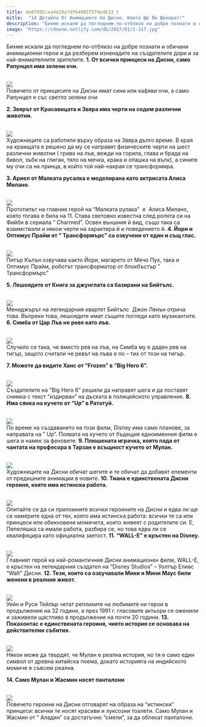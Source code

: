 ```yaml
---
title: de8f092cea4e28a7df649027574ed633_t
mitle:  "14 Детайла От Анимациите На Дисни, Които Ще Ви Шокират!"
description: "Бихме искали да погледнем по-отблизо на добре познати и обичани анимационни герои и да разберем изненадите на създателите дори и за най-внимателните зрителите. 1. "
image: "https://cdnone.netlify.com/db/2017/01/1-117.jpg"
---
```


 <p>Бихме искали да погледнем по-отблизо на добре познати и обичани анимационни герои и да разберем изненадите на създателите дори и за най-внимателните зрителите. <strong>1. От всички принцеси на Дисни, само Рапунцел има зелени очи.</strong></p>      <p> <br/><img src="https://cdnone.netlify.com/db/2017/01/1-117.jpg"/><br/> Повечето от принцесите на Дисни имат сини или кафяви очи, а само Рапунцел е със светло зелени очи</p> <p> <strong>2. Звярът от Красавицата и Звяра има черти на седем различни животни.</strong></p> <p> <br/><img src="https://cdnone.netlify.com/db/2017/01/2-112.jpg"/><br/> Художниците са работили върху образа на Звяра дълго време. В края на краищата е решено да му се направят физическите черти на шест различни животни ( грива на лъв, вежди на горила, глава и брада на бивол, зъби на глиган, тяло на мечка, крака и опашка на вълк), а сините му очи са на принца, в който той най-накрая се трансформира.</p>      <p> <strong>3. Ариел от Малката русалка е моделирана като актрисата Алиса Милано.</strong></p> <p> <br/><img src="https://cdnone.netlify.com/db/2017/01/3-111.jpg"/><br/> Прототипът на главния герой на “Малката рулака”  е  Алиса Милано, която тогава е била на 11. Става световно известна след ролята си на Фийби в сериала ” Charmed”. Освен външния й вид, също така са взаимствали и някои черти на характера й и поведението й. <strong>4. Йори и Оптимус Прайм от ” Трансформърс” са озвучени от един и същ глас.</strong></p> <p> <br/><img src="https://cdnone.netlify.com/db/2017/01/4-109.jpg"/><br/> Питър Кълън озвучава както Йори, магарето от Мечо Пух, така и Оптимус Прайм, роботът трансформатор от блокбъстър ” Трансформърс”</p> <p> <strong>5. Лешоядите от Книга за джунглата са базирани на Бийтълс.</strong></p>      <p> <br/><img src="https://cdnone.netlify.com/db/2017/01/5-107.jpg"/><br/> Мениджърът на легендарния квартет Бийтълс  Джон Ленън отрича това. Въпреки това, лешоядите имат същите погледи като музикантите. <strong>6. Симба от Цар Лъв не реве като лъв.</strong></p> <p> <br/><img src="https://cdnone.netlify.com/db/2017/01/6-102.jpg"/><br/> Случило се така, че вместо рев на лъв, на Симба му е даден рев на тигър, защото считали че ревът на лъва е по – тих от този на тигър.</p> <p> <strong>7. Можете да видите Ханс от “Frozen” в “Big Hero 6”.</strong></p> <p> <br/><img src="https://cdnone.netlify.com/db/2017/01/7-101.jpg"/><br/> Създателите на “Big Hero 6” решили да направят шега и да поставят снимка с текст “издирван” на дъската в полицейското управление. <strong>8. Има сянка на кучето от “Up” в Рататуй.</strong></p> <p> <br/><img src="https://cdnone.netlify.com/db/2017/01/8-94.jpg"/><br/> По време на създаването на този филм, Disney има само планове, за направата на ” Up”. Появата на кучето от бъдещия едноименния филм е шега и намек за феновете. <strong>9. Плюшената играчка, която пада от чантата на професора в Тарзан е всъщност кучето от Мулан.</strong></p> <p> <br/><img src="https://cdnone.netlify.com/db/2017/01/9-88.jpg"/><br/> Художниците на Дисни обичат шегите и те обичат да добавят елементи от предишните анимации в новите. <strong>10. Тиана е единствената Дисни героиня, която има истинска работа.</strong></p>      <p> <br/><img src="https://cdnone.netlify.com/db/2017/01/10-87.jpg"/><br/> Опитайте се да си припомните всички героините на Дисни и едва ли ще се намерите една от тях, която има истинска работа: всички те са или принцеси или обикновени момичета, които живеят с родителите си. Е, Пепеляшка са имали работа, разбира се, но това едва ли се квалифицира като официална заетост. <strong>11. “WALL-E” е кръстен на Disney.</strong></p> <p> <br/><img src="https://cdnone.netlify.com/db/2017/01/11-73.jpg"/><br/> Главният герой на най-романтичния Дисни анимационен филм, WALL-E, е кръстен на легендарния създател на “Disney Studios” – Уолтър Елиас “Walt” Дисни. <strong>12. Тези, които са озвучавали Мики и Мини Маус били женени в реалния живот.</strong></p> <p> <br/><img src="https://cdnone.netlify.com/db/2017/01/12-66.jpg"/><br/> Уейн и Руси Тейлър четат репликите на любимите ни герои в продължение на 32 години, а през 1991 г. гласовите актьори се оженили и заживели щастливо в продължение на почти 20 години. <strong>13. Покахонтас е единствената героиня, чиято история се основава на действителни събития.</strong></p> <p> <br/><img src="https://cdnone.netlify.com/db/2017/01/13-63.jpg"/><br/> Някои може да твърдят, че Мулан е реална история, но тя е само един символ от древна китайска поема, докато историята на индийското момиче е съвсем реална.</p>      <p> <strong>14. Само Мулан и Жасмин носят панталони</strong></p> <p><strong> <br/><img src="https://cdnone.netlify.com/db/2017/01/14-60.jpg"/><br/></strong> Повечето героини на Дисни отговарят на образа на “истински” принцеси: всички те носят красиви и луксозни тоалети. Само Мулан и Жасмин от ” Аладин” са достатъчно “смели”, за да облекат панталони.</p> <p> </p>       